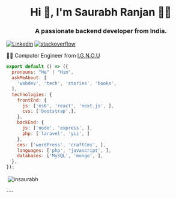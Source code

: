 <h1 align="center">Hi 👋, I'm Saurabh Ranjan 👨‍💻</h1>
<h3 align="center">A passionate backend developer from India.</h3>

[![Linkedin](https://img.shields.io/badge/-LinkedIn-222222?style=flat-square&logo=Linkedin&logoColor=white&link=https://www.linkedin.com/in/inrsaurabh/)](https://www.linkedin.com/in/inrsaurabh/)
[![stackoverflow](https://img.shields.io/badge/-StackOverFlow-orange?style=flat-square&logo=stackoverflow&logoColor=white&link=https://www.linkedin.com/in/inrsaurabh/)](https://stackoverflow.com/story/inrsaurabh/)


👨‍🎓 Computer Engineer from [I.G.N.O.U](http://www.ignou.ac.in/)

```js
export default () => ({
  pronouns: "He" | "Him",
  askMeAbout: [
    'webdev', 'tech', 'stories', 'books',
  ],
  technologies: {
    frontEnd: {
      js: ['es6', 'react', 'next.js', ],
      css: ['bootstrap',],
    },
    backEnd: {
      js: ['node', 'express', ],
      php: ['laravel', 'yii', ]
    },
    cms: ['wordPress', 'craftCms', ],
    languages: ['php', 'javascript', ],
    databases: ['MySQL', 'mongo', ],
  },
});
```

<p>&nbsp;<img align="center" src="https://github-readme-stats.vercel.app/api?username=insaurabh&show_icons=true" alt="insaurabh" /></p>
---
